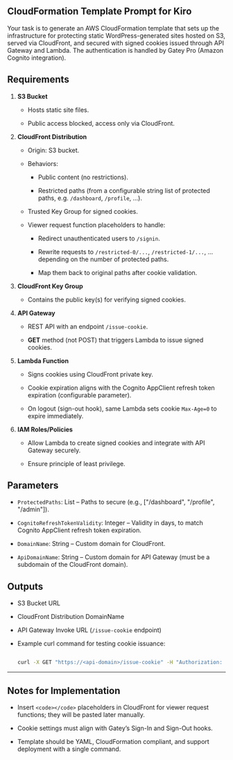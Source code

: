## CloudFormation Template Prompt for Kiro

Your task is to generate an AWS CloudFormation template that sets up the infrastructure for protecting static WordPress-generated sites hosted on S3, served via CloudFront, and secured with signed cookies issued through API Gateway and Lambda. The authentication is handled by Gatey Pro (Amazon Cognito integration).

## Requirements

1. **S3 Bucket**

   - Hosts static site files.

   - Public access blocked, access only via CloudFront.

2. **CloudFront Distribution**

   - Origin: S3 bucket.

   - Behaviors:

     - Public content (no restrictions).

     - Restricted paths (from a configurable string list of protected paths, e.g. `/dashboard`, `/profile`, ...).

   - Trusted Key Group for signed cookies.

   - Viewer request function placeholders to handle:

     - Redirect unauthenticated users to `/signin`.

     - Rewrite requests to `/restricted-0/...`, `/restricted-1/...`, … depending on the number of protected paths.

     - Map them back to original paths after cookie validation.

3. **CloudFront Key Group**

   - Contains the public key(s) for verifying signed cookies.

4. **API Gateway**

   - REST API with an endpoint `/issue-cookie`.

   - **GET** method (not POST) that triggers Lambda to issue signed cookies.

5. **Lambda Function**

   - Signs cookies using CloudFront private key.

   - Cookie expiration aligns with the Cognito AppClient refresh token expiration (configurable parameter).

   - On logout (sign-out hook), same Lambda sets cookie `Max-Age=0` to expire immediately.

6. **IAM Roles/Policies**

   - Allow Lambda to create signed cookies and integrate with API Gateway securely.

   - Ensure principle of least privilege.

## Parameters

- `ProtectedPaths`: List<String> – Paths to secure (e.g., ["/dashboard", "/profile", "/admin"]).  

- `CognitoRefreshTokenValidity`: Integer – Validity in days, to match Cognito AppClient refresh token expiration.  

- `DomainName`: String – Custom domain for CloudFront.  

- `ApiDomainName`: String – Custom domain for API Gateway (must be a subdomain of the CloudFront domain).  

## Outputs

- S3 Bucket URL

- CloudFront Distribution DomainName

- API Gateway Invoke URL (`/issue-cookie` endpoint)

- Example curl command for testing cookie issuance:  

  ```bash

  curl -X GET "https://<api-domain>/issue-cookie" -H "Authorization: <IAM-signed-request>"

  ```

---

## Notes for Implementation

- Insert `<code></code>` placeholders in CloudFront for viewer request functions; they will be pasted later manually.  

- Cookie settings must align with Gatey’s Sign-In and Sign-Out hooks.  

- Template should be YAML, CloudFormation compliant, and support deployment with a single command.  